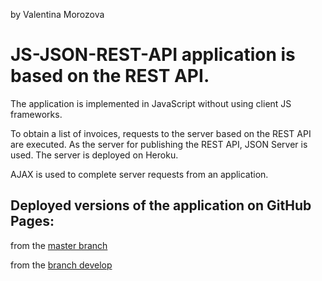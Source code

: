 by Valentina Morozova 

# JS-JSON-REST-API application is based on the REST API.

The application is implemented in JavaScript without using client JS frameworks.

To obtain a list of invoices, requests to the server based on the REST API are executed.
As the server for publishing the REST API, JSON Server is used.
The server is deployed on Heroku.

AJAX is used to complete server requests from an application.

## Deployed versions of the application on GitHub Pages:

from the [master branch](https://werkax.github.io/school-ivs/master/)

from the [branch develop](https://werkax.github.io/school-ivs/develop/)